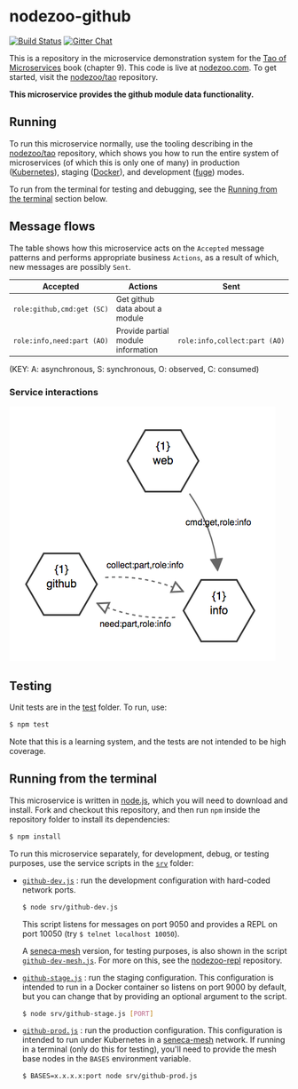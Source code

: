 # nodezoo-github

[![Build Status](https://travis-ci.org/nodezoo/nodezoo-github.svg?branch=master)](https://travis-ci.org/nodezoo/nodezoo-github)
[![Gitter Chat](https://badges.gitter.im/Join%20Chat.svg)](https://gitter.im/nodezoo/nodezoo-org)

This is a repository in the microservice demonstration system for
the [Tao of Microservices](//bit.ly/rmtaomicro) book (chapter 9). This
code is live at [nodezoo.com](http://nodezoo.com). To get started,
visit the [nodezoo/tao](//github.com/nodezoo/tao) repository.

__This microservice provides the github module data functionality.__


## Running

To run this microservice normally, use the tooling describing in
the [nodezoo/tao](//github.com//nodezoo/tao) repository, which shows you how to run
the entire system of microservices (of which this is only one of many) in
production ([Kubernetes](//kubernetes.io)), staging
([Docker](//docker.com)), and development
([fuge](//github.com/apparatus/fuge)) modes.

To run from the terminal for testing and debugging, see
the [Running from the terminal](#running-from-the-terminal) section
below.


## Message flows

The table shows how this microservice acts on the `Accepted` message
patterns and performs appropriate business `Actions`, as a result of
which, new messages are possibly `Sent`.

|Accepted |Actions |Sent
|--|--|--
|`role:github,cmd:get (SC)` |Get github data about a module|
|`role:info,need:part (AO)` |Provide partial module information|`role:info,collect:part (AO)`

(KEY: A: asynchronous, S: synchronous, O: observed, C: consumed)

### Service interactions

![github](github.png?raw=true "suggest")


## Testing

Unit tests are in the [test](test) folder. To run, use:

```sh
$ npm test
```

Note that this is a learning system, and the tests are not intended to
be high coverage.


## Running from the terminal

This microservice is written in [node.js](//nodejs.org), which you
will need to download and install. Fork and checkout this repository,
and then run `npm` inside the repository folder to install its dependencies:

```sh
$ npm install
```

To run this microservice separately, for development, debug, or
testing purposes, use the service scripts in the [`srv`](srv) folder:

* [`github-dev.js`](srv/github-dev.js) : run the development configuration 
  with hard-coded network ports.

  ```sh
  $ node srv/github-dev.js
  ```

  This script listens for messages on port 9050 and provides a REPL on
  port 10050 (try `$ telnet localhost 10050`).

  A [seneca-mesh](//github.com/senecajs/seneca-mesh) version, for
  testing purposes, is also shown in the
  script [`github-dev-mesh.js`](srv/github-dev-mesh.js). For more on
  this, see the [nodezoo-repl](//github.com/nodezoo/nodezoo-repl)
  repository.

* [`github-stage.js`](srv/github-stage.js) : run the staging
  configuration. This configuration is intended to run in a Docker
  container so listens on port 9000 by default, but you can change
  that by providing an optional argument to the script.

  ```sh
  $ node srv/github-stage.js [PORT]
  ```

* [`github-prod.js`](srv/github-prod.js) : run the production
  configuration. This configuration is intended to run under
  Kubernetes in a [seneca-mesh](//github.com/senecajs/seneca-mesh)
  network. If running in a terminal (only do this for testing), you'll
  need to provide the mesh base nodes in the `BASES` environment
  variable.

  ```sh
  $ BASES=x.x.x.x:port node srv/github-prod.js
  ```

